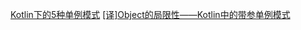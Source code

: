 [Kotlin下的5种单例模式](https://juejin.im/post/5acf49a06fb9a028d700ff4d)
[[译]Object的局限性——Kotlin中的带参单例模式](https://www.jianshu.com/p/2d0f285f6e4b)